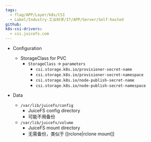 ```yaml
---
tags:
  - flag/APP/Layer/k8s/CSI
  - Label/Industry-工业科学/IT/APP/Server/Self-hosted
github: 
k8s-csi-drivers:
  - csi.juicefs.com
---
```


- Configuration
    - StorageClass for PVC
        - `StorageClass` -> `parameters`
            - `csi.storage.k8s.io/provisioner-secret-name`
            - `csi.storage.k8s.io/provisioner-secret-namespace`
            - `csi.storage.k8s.io/node-publish-secret-name`
            - `csi.storage.k8s.io/node-publish-secret-namespace`

- Data
    - `/var/lib/juicefs/config`
        - JuiceFS config directory
        - 可能不用备份
    - `/var/lib/juicefs/volume`
        - JuiceFS mount directory
        - 无需备份，类似于 [[rclone|rclone mount]]
